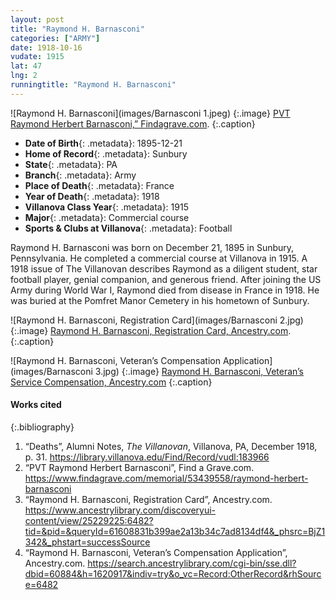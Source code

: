 ```yaml
---
layout: post
title: "Raymond H. Barnasconi"
categories: ["ARMY"]
date: 1918-10-16
vudate: 1915
lat: 47
lng: 2
runningtitle: "Raymond H. Barnasconi"
---
```


![Raymond H. Barnasconi](images/Barnasconi 1.jpeg)
   {:.image}
[PVT Raymond Herbert Barnasconi,” Findagrave.com](https://www.findagrave.com/memorial/53439558/raymond-herbert-barnasconi).
   {:.caption}

* **Date of Birth**{: .metadata}: 1895-12-21
* **Home of Record**{: .metadata}: Sunbury
* **State**{: .metadata}: PA
* **Branch**{: .metadata}: Army
* **Place of Death**{: .metadata}: France
* **Year of Death**{: .metadata}: 1918
* **Villanova Class Year**{: .metadata}: 1915
* **Major**{: .metadata}: Commercial course
* **Sports & Clubs at Villanova**{: .metadata}: Football

Raymond H. Barnasconi was born on December 21, 1895 in Sunbury, Pennsylvania. He completed a commercial course at Villanova in 1915. A 1918 issue of The Villanovan describes Raymond as a diligent student, star football player, genial companion, and generous friend. After joining the US Army during World War I, Raymond died from disease in France in 1918. He was buried at the Pomfret Manor Cemetery in his hometown of Sunbury.


![Raymond H. Barnasconi, Registration Card](images/Barnasconi 2.jpg)
   {:.image}
[Raymond H. Barnasconi, Registration Card, Ancestry.com](https://www.ancestrylibrary.com/discoveryui-content/view/25229225:6482?tid=&pid=&queryId=61608831b399ae2a13b34c7ad8134df4&_phsrc=BjZ1342&_phstart=successSource).
   {:.caption}

![Raymond H. Barnasconi, Veteran’s Compensation Application](images/Barnasconi 3.jpg)
   {:.image}
[Raymond H. Barnasconi, Veteran’s Service Compensation, Ancestry.com](https://search.ancestrylibrary.com/cgi-bin/sse.dll?dbid=60884&h=1620917&indiv=try&o_vc=Record:OtherRecord&rhSource=6482)
   {:.caption}



#### Works cited

{:.bibliography}
1. “Deaths”, Alumni Notes, _The Villanovan_, Villanova, PA, December 1918, p. 31. <https://library.villanova.edu/Find/Record/vudl:183966>
2. “PVT Raymond Herbert Barnasconi”, Find a Grave.com. <https://www.findagrave.com/memorial/53439558/raymond-herbert-barnasconi>
3. “Raymond H. Barnasconi, Registration Card”, Ancestry.com. <https://www.ancestrylibrary.com/discoveryui-content/view/25229225:6482?tid=&pid=&queryId=61608831b399ae2a13b34c7ad8134df4&_phsrc=BjZ1342&_phstart=successSource>
4. “Raymond H. Barnasconi, Veteran’s Compensation Application”, Ancestry.com. <https://search.ancestrylibrary.com/cgi-bin/sse.dll?dbid=60884&h=1620917&indiv=try&o_vc=Record:OtherRecord&rhSource=6482>

